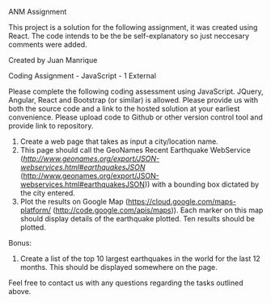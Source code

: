 ANM Assignment

This project is a solution for the following assignment, it was created using React. The code intends to be the be self-explanatory so just neccesary comments were added. 

Created by Juan Manrique

Coding Assignment - JavaScript -  1 External

Please complete the following coding assessment using JavaScript. JQuery, Angular, React and Bootstrap (or similar) is allowed. Please provide us with both the source code and a link to the hosted solution at your earliest convenience. Please upload code to Github or other version control tool and provide link to repository.

1. Create a web page that takes as input a city/location name.
2. This page should call the GeoNames Recent Earthquake WebService (_http://www.geonames.org/export/JSON-webservices.html#earthquakesJSON_ (http://www.geonames.org/export/JSON-webservices.html#earthquakesJSON)) with a bounding box dictated by the city entered.
3. Plot the results on Google Map (https://cloud.google.com/maps-platform/ (http://code.google.com/apis/maps)). Each marker on this map should display details of the earthquake plotted. Ten results should be plotted.

Bonus:

1. Create a list of the top 10 largest earthquakes in the world for the last 12 months. This should be displayed somewhere on the page.

Feel free to contact us with any questions regarding the tasks outlined above.

